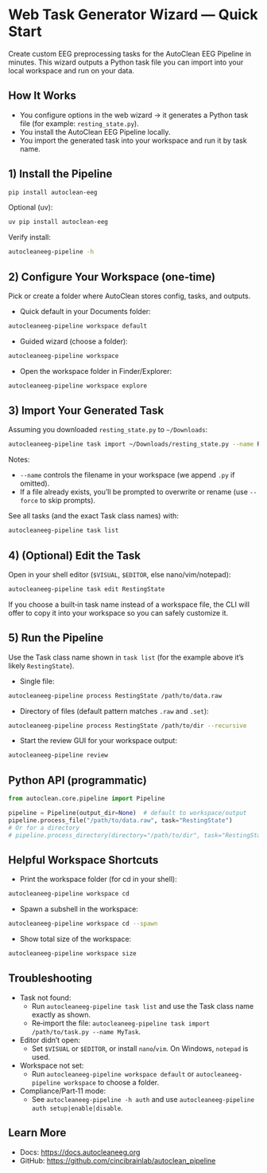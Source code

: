 # Web Task Generator Wizard — Quick Start

Create custom EEG preprocessing tasks for the AutoClean EEG Pipeline in minutes. This wizard outputs a Python task file you can import into your local workspace and run on your data.

## How It Works
- You configure options in the web wizard → it generates a Python task file (for example: `resting_state.py`).
- You install the AutoClean EEG Pipeline locally.
- You import the generated task into your workspace and run it by task name.

## 1) Install the Pipeline
```bash
pip install autoclean-eeg
```

Optional (uv):
```bash
uv pip install autoclean-eeg
```

Verify install:
```bash
autocleaneeg-pipeline -h
```

## 2) Configure Your Workspace (one‑time)
Pick or create a folder where AutoClean stores config, tasks, and outputs.

- Quick default in your Documents folder:
```bash
autocleaneeg-pipeline workspace default
```

- Guided wizard (choose a folder):
```bash
autocleaneeg-pipeline workspace
```

- Open the workspace folder in Finder/Explorer:
```bash
autocleaneeg-pipeline workspace explore
```

## 3) Import Your Generated Task
Assuming you downloaded `resting_state.py` to `~/Downloads`:
```bash
autocleaneeg-pipeline task import ~/Downloads/resting_state.py --name RestingState
```
Notes:
- `--name` controls the filename in your workspace (we append `.py` if omitted).
- If a file already exists, you’ll be prompted to overwrite or rename (use `--force` to skip prompts).

See all tasks (and the exact Task class names) with:
```bash
autocleaneeg-pipeline task list
```

## 4) (Optional) Edit the Task
Open in your shell editor (`$VISUAL`, `$EDITOR`, else nano/vim/notepad):
```bash
autocleaneeg-pipeline task edit RestingState
```
If you choose a built‑in task name instead of a workspace file, the CLI will offer to copy it into your workspace so you can safely customize it.

## 5) Run the Pipeline
Use the Task class name shown in `task list` (for the example above it’s likely `RestingState`).

- Single file:
```bash
autocleaneeg-pipeline process RestingState /path/to/data.raw
```

- Directory of files (default pattern matches `.raw` and `.set`):
```bash
autocleaneeg-pipeline process RestingState /path/to/dir --recursive
```

- Start the review GUI for your workspace output:
```bash
autocleaneeg-pipeline review
```

## Python API (programmatic)
```python
from autoclean.core.pipeline import Pipeline

pipeline = Pipeline(output_dir=None)  # default to workspace/output
pipeline.process_file("/path/to/data.raw", task="RestingState")
# Or for a directory
# pipeline.process_directory(directory="/path/to/dir", task="RestingState", pattern="*.{raw,set}", recursive=True)
```

## Helpful Workspace Shortcuts
- Print the workspace folder (for cd in your shell):
```bash
autocleaneeg-pipeline workspace cd
```
- Spawn a subshell in the workspace:
```bash
autocleaneeg-pipeline workspace cd --spawn
```
- Show total size of the workspace:
```bash
autocleaneeg-pipeline workspace size
```

## Troubleshooting
- Task not found:
  - Run `autocleaneeg-pipeline task list` and use the Task class name exactly as shown.
  - Re‑import the file: `autocleaneeg-pipeline task import /path/to/task.py --name MyTask`.
- Editor didn’t open:
  - Set `$VISUAL` or `$EDITOR`, or install `nano`/`vim`. On Windows, `notepad` is used.
- Workspace not set:
  - Run `autocleaneeg-pipeline workspace default` or `autocleaneeg-pipeline workspace` to choose a folder.
- Compliance/Part‑11 mode:
  - See `autocleaneeg-pipeline -h auth` and use `autocleaneeg-pipeline auth setup|enable|disable`.

## Learn More
- Docs: https://docs.autocleaneeg.org
- GitHub: https://github.com/cincibrainlab/autoclean_pipeline

